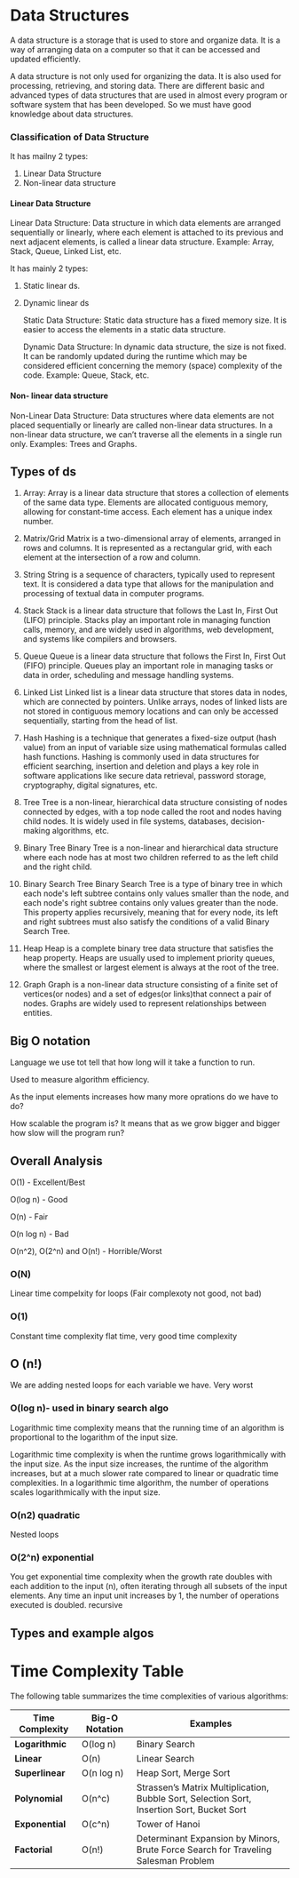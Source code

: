 # Data Structures
A data structure is a storage that is used to store and organize data. It is a way of arranging data on a computer so that it can be accessed and updated efficiently.

A data structure is not only used for organizing the data. It is also used for processing, retrieving, and storing data. There are different basic and advanced types of data structures that are used in almost every program or software system that has been developed. So we must have good knowledge about data structures. 

### Classification of Data Structure

It has mailny 2 types:

1. Linear Data Structure
2. Non-linear data structure

#### Linear Data Structure

Linear Data Structure: Data structure in which data elements are arranged sequentially or linearly, where each element is attached to its previous and next adjacent elements, is called a linear data structure. 
Example: Array, Stack, Queue, Linked List, etc.

It has mainly 2 types:

1. Static linear ds.
2. Dynamic linear ds

    Static Data Structure: Static data structure has a fixed memory size. It is easier to access the elements in a static data structure. 

    Dynamic Data Structure: In dynamic data structure, the size is not fixed. It can be randomly updated during the runtime which may be considered efficient concerning the memory (space) complexity of the code. 
    Example: Queue, Stack, etc.


#### Non- linear data structure

Non-Linear Data Structure: Data structures where data elements are not placed sequentially or linearly are called non-linear data structures. In a non-linear data structure, we can’t traverse all the elements in a single run only. 
Examples: Trees and Graphs.


## Types of ds


1. Array:
Array is a linear data structure that stores a collection of elements of the same data type. Elements are allocated contiguous memory, allowing for constant-time access. Each element has a unique index number.

2. Matrix/Grid
Matrix is a two-dimensional array of elements, arranged in rows and columns. It is represented as a rectangular grid, with each element at the intersection of a row and column.

3. String
String is a sequence of characters, typically used to represent text. It is considered a data type that allows for the manipulation and processing of textual data in computer programs.

4. Stack
Stack is a linear data structure that follows the Last In, First Out (LIFO) principle. Stacks play an important role in managing function calls, memory, and are widely used in algorithms, web development, and systems like compilers and browsers.

5. Queue
Queue is a linear data structure that follows the First In, First Out (FIFO) principle. Queues play an important role in managing tasks or data in order, scheduling and message handling systems.

6. Linked List
Linked list is a linear data structure that stores data in nodes, which are connected by pointers. Unlike arrays, nodes of linked lists are not stored in contiguous memory locations and can only be accessed sequentially, starting from the head of list.

7. Hash
Hashing is a technique that generates a fixed-size output (hash value) from an input of variable size using mathematical formulas called hash functions. Hashing is commonly used in data structures for efficient searching, insertion and deletion and plays a key role in software applications like secure data retrieval, password storage, cryptography, digital signatures, etc.

8. Tree
Tree is a non-linear, hierarchical data structure consisting of nodes connected by edges, with a top node called the root and nodes having child nodes. It is widely used in file systems, databases, decision-making algorithms, etc.

9. Binary Tree
Binary Tree is a non-linear and hierarchical data structure where each node has at most two children referred to as the left child and the right child.

10. Binary Search Tree
Binary Search Tree is a type of binary tree in which each node's left subtree contains only values smaller than the node, and each node's right subtree contains only values greater than the node. This property applies recursively, meaning that for every node, its left and right subtrees must also satisfy the conditions of a valid Binary Search Tree.

11. Heap
Heap is a complete binary tree data structure that satisfies the heap property. Heaps are usually used to implement priority queues, where the smallest or largest element is always at the root of the tree.

12. Graph
Graph is a non-linear data structure consisting of a finite set of vertices(or nodes) and a set of edges(or links)that connect a pair of nodes. Graphs are widely used to represent relationships between entities.


## Big O notation
Language we use tot tell that how long will it take a function to run.

Used to measure algorithm efficiency.

As the input elements increases how many more oprations do we have to do?

How scalable the program is? It means that as we grow bigger and bigger how slow will the program run?

## Overall Analysis

O(1) - Excellent/Best

O(log n) - Good

O(n) - Fair

O(n log n) - Bad

O(n^2), O(2^n) and O(n!) - Horrible/Worst

### O(N)

Linear time compelxity for loops (Fair complexoty not good, not bad)

### O(1)

Constant time complexity flat time, very good time complexity

## O (n!)

We are adding nested loops for each variable we have. Very worst

### O(log n)- used in binary search algo

Logarithmic time complexity means that the running time of an algorithm is proportional to the logarithm of the input size.

Logarithmic time complexity is when the runtime grows logarithmically with the input size. As the input size increases, the runtime of the algorithm increases, but at a much slower rate compared to linear or quadratic time complexities. In a logarithmic time algorithm, the number of operations scales logarithmically with the input size.

### O(n2) quadratic

Nested loops

### O(2^n) exponential

You get exponential time complexity when the growth rate doubles with each addition to the input (n), often iterating through all subsets of the input elements. Any time an input unit increases by 1, the number of operations executed is doubled.
recursive


## Types and example algos

# Time Complexity Table

The following table summarizes the time complexities of various algorithms:

| **Time Complexity** | **Big-O Notation** | **Examples**                                        |
|---------------------|---------------------|-----------------------------------------------------|
| **Logarithmic**      | O(log n)            | Binary Search                                       |
| **Linear**           | O(n)                | Linear Search                                       |
| **Superlinear**      | O(n log n)          | Heap Sort, Merge Sort                              |
| **Polynomial**       | O(n^c)              | Strassen’s Matrix Multiplication, Bubble Sort, Selection Sort, Insertion Sort, Bucket Sort |
| **Exponential**      | O(c^n)              | Tower of Hanoi                                     |
| **Factorial**        | O(n!)               | Determinant Expansion by Minors, Brute Force Search for Traveling Salesman Problem |










